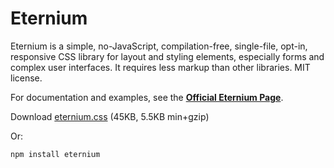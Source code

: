 # Eternium

Eternium is a simple, no-JavaScript, compilation-free, single-file, opt-in, responsive CSS library for layout and styling elements, especially forms and complex user interfaces.  It requires less markup than other libraries.  MIT license.

For documentation and examples, see the **[Official Eternium Page](https://vorticode.github.io/eternium/)**.

Download [eternium.css](https://vorticode.github.io/eternium/eternium.css) (45KB, 5.5KB min+gzip)

Or:

`npm install eternium`